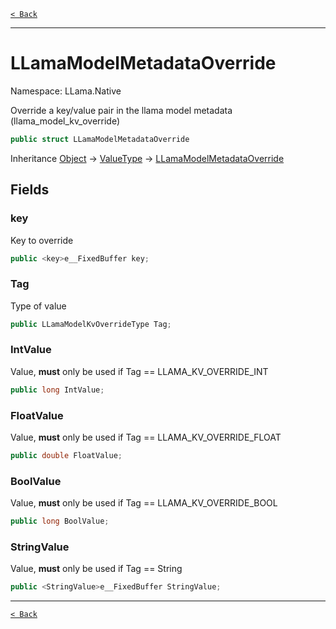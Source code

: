 [`< Back`](./)

---

# LLamaModelMetadataOverride

Namespace: LLama.Native

Override a key/value pair in the llama model metadata (llama_model_kv_override)

```csharp
public struct LLamaModelMetadataOverride
```

Inheritance [Object](https://docs.microsoft.com/en-us/dotnet/api/system.object) → [ValueType](https://docs.microsoft.com/en-us/dotnet/api/system.valuetype) → [LLamaModelMetadataOverride](./llama.native.llamamodelmetadataoverride.md)

## Fields

### **key**

Key to override

```csharp
public <key>e__FixedBuffer key;
```

### **Tag**

Type of value

```csharp
public LLamaModelKvOverrideType Tag;
```

### **IntValue**

Value, **must** only be used if Tag == LLAMA_KV_OVERRIDE_INT

```csharp
public long IntValue;
```

### **FloatValue**

Value, **must** only be used if Tag == LLAMA_KV_OVERRIDE_FLOAT

```csharp
public double FloatValue;
```

### **BoolValue**

Value, **must** only be used if Tag == LLAMA_KV_OVERRIDE_BOOL

```csharp
public long BoolValue;
```

### **StringValue**

Value, **must** only be used if Tag == String

```csharp
public <StringValue>e__FixedBuffer StringValue;
```

---

[`< Back`](./)
